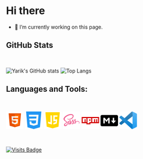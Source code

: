 # Hi there

- 🔭 I’m currently working on this page.

## GitHub Stats

<br>

![Yarik's GitHub stats](https://github-readme-stats.vercel.app/api?username=Nailheart&show_icons=true&theme=tokyonight&hide_border=true)
![Top Langs](https://github-readme-stats.vercel.app/api/top-langs/?username=Nailheart&layout=compact&theme=tokyonight&hide_border=true)

## Languages and Tools:

<br>

<a><img src="src/img/html.svg" width="48" height="48" alt="HTML"></a>
<a><img src="src/img/css.svg" width="48" height="48" alt="CSS"></a>
<a><img src="src/img/js.svg" width="48" height="48" alt="JS"></a>
<a><img src="src/img/sass.svg" width="48" height="48" alt="Sass"></a>
<a><img src="src/img/npm.svg" width="48" height="48" alt="npm"></a>
<a><img src="src/img/markdown.svg" width="48" height="48" alt="Markdown"></a>
<a><img src="src/img/vscode.svg" width="48" height="48" alt="vscode"></a>

<br>

[![Visits Badge](https://badges.pufler.dev/visits/Nailheart/Nailheart)](https://github.com/Nailheart)
